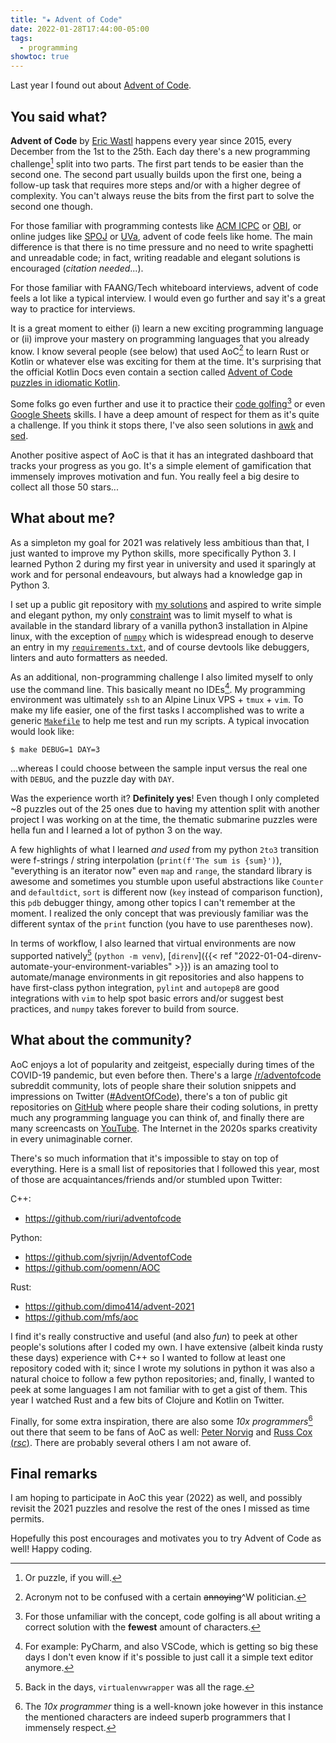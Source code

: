 ```yaml
---
title: "★ Advent of Code"
date: 2022-01-28T17:44:00-05:00
tags:
  - programming
showtoc: true
---
```


Last year I found out about [Advent of Code][aoc].

<!--more-->

## You said what?

**Advent of Code** by [Eric Wastl](http://was.tl/) happens every year since 2015, every December from the 1st to
the 25th. Each day there's a new programming challenge[^1] split into two
parts. The first part tends to be easier than the second one. The second part
usually builds upon the first one, being a follow-up task that requires more
steps and/or with a higher degree of complexity. You can't always reuse the
bits from the first part to solve the second one though.

For those familiar with programming contests like [ACM ICPC][icpc] or [OBI][obi], or online judges like [SPOJ][spoj] or [UVa][uva], advent of code feels like home. The main difference is that there is no time pressure and no need to write spaghetti and unreadable code; in fact, writing readable and elegant solutions is encouraged (_citation needed_...).

For those familiar with FAANG/Tech whiteboard interviews, advent of code feels a lot like a typical interview. I would even go further and say it's a great way to practice for interviews.

It is a great moment to either (i) learn a new exciting programming language or (ii) improve your mastery on programming languages that you already know. I know several people (see below) that used AoC[^2] to learn Rust or Kotlin or whatever else was exciting for them at the time. It's surprising that the official Kotlin Docs even contain a section called [Advent of Code puzzles in idiomatic Kotlin](https://kotlinlang.org/docs/advent-of-code.html).

Some folks go even further and use it to practice their [code golfing](https://codegolf.stackexchange.com/questions/216024/advent-of-code-2020-day-2-part-1)[^3] or even [Google Sheets](https://ryxcommar.com/2021/12/04/advent-of-code-2021-in-google-sheets-first-4-days/) skills. I have a deep amount of respect for them as it's quite a challenge. If you think it stops there, I've also seen solutions in [awk](https://github.com/phillbush/aoc) and [sed](https://twitter.com/_rsc/status/1476683352493207561).

Another positive aspect of AoC is that it has an integrated dashboard that tracks your progress as you go. It's a simple element of gamification that immensely improves motivation and fun. You really feel a big desire to collect all those 50 stars...

## What about me?

As a simpleton my goal for 2021 was relatively less ambitious than that,  I just wanted to improve my Python skills, more specifically Python 3. I learned Python 2 during my first year in university and used it sparingly at work and for personal endeavours, but always had a knowledge gap in Python 3.

I set up a public git repository with [my solutions][myaoc] and aspired to write simple and elegant python, my only [constraint](https://frantic.im/no-constraints-no-fun/) was to limit myself to what is available in the standard library of a vanilla python3 installation in Alpine linux, with the exception of [`numpy`][numpy] which is widespread enough to deserve an entry in my [`requirements.txt`](https://github.com/thiagowfx/adventofcode/blob/master/requirements.txt), and of course devtools like debuggers, linters and auto formatters as needed.

As an additional, non-programming challenge I also limited myself to only use the command line. This basically meant no IDEs[^4]. My programming environment was ultimately `ssh` to an Alpine Linux VPS + `tmux` + `vim`. To make my life easier, one of the first tasks I accomplished was to write a generic [`Makefile`](https://github.com/thiagowfx/adventofcode/blob/master/Makefile) to help me test and run my scripts. A typical invocation would look like:

```shell
$ make DEBUG=1 DAY=3
```

...whereas I could choose between the sample input versus the real one with `DEBUG`, and the puzzle day with `DAY`.

Was the experience worth it? **Definitely yes**! Even though I only completed ~8 puzzles out of the 25 ones due to having my attention split with another project I was working on at the time, the thematic submarine puzzles were hella fun and I learned a lot of python 3 on the way.

A few highlights of what I learned *and used* from my python `2to3` transition were f-strings / string interpolation (`print(f'The sum is {sum}')`), "everything is an iterator now" even `map` and `range`, the standard library is awesome and sometimes you stumble upon useful abstractions like `Counter` and `defaultdict`, `sort` is different now (`key` instead of comparison function), this `pdb` debugger thingy, among other topics I can't remember at the moment. I realized the only concept that was previously familiar was the different syntax of the `print` function (you have to use parentheses now).

In terms of workflow, I also learned that virtual environments are now
supported natively[^5] (`python -m venv`), [`direnv`]({{< ref "2022-01-04-direnv-automate-your-environment-variables" >}}) is an amazing tool to
automate/manage environments in git repositories and also happens to have
first-class python integration, `pylint` and `autopep8` are good integrations
with `vim` to help spot basic errors and/or suggest best practices, and `numpy` takes forever to build from source.

## What about the community?

AoC enjoys a lot of popularity and zeitgeist, especially during times of the COVID-19 pandemic, but even before then. There's a large [/r/adventofcode](https://www.reddit.com/r/adventofcode/) subreddit community, lots of people share their solution snippets and impressions on Twitter ([#AdventOfCode](https://twitter.com/search?q=%23adventofcode&src=typed_query)), there's a ton of public git repositories on [GitHub](https://github.com/search?q=adventofcode) where people share their coding solutions, in pretty much any programming language you can think of, and finally there are many screencasts on [YouTube](https://www.youtube.com/results?search_query=advent+of+code). The Internet in the 2020s sparks creativity in every unimaginable corner.

There's so much information that it's impossible to stay on top of everything. Here is a small list of repositories that I followed this year, most of those are acquaintances/friends and/or stumbled upon Twitter:

C++:
- https://github.com/riuri/adventofcode

Python:
- https://github.com/sjvrijn/AdventofCode
- https://github.com/oomenn/AOC

Rust:
- https://github.com/dimo414/advent-2021
- https://github.com/mfs/aoc

I find it's really constructive and useful (and also _fun_) to peek at other people's solutions after I coded my own. I have extensive (albeit kinda rusty these days) experience with C++ so I wanted to follow at least one repository coded with it; since I wrote my solutions in python it was also a natural choice to follow a few python repositories; and, finally, I wanted to peek at some languages I am not familiar with to get a gist of them. This year I watched Rust and a few bits of Clojure and Kotlin on Twitter.

Finally, for some extra inspiration, there are also some _10x programmers_[^6] out there that seem to be fans of AoC as well: [Peter Norvig](https://github.com/norvig/pytudes) and [Russ Cox (_rsc_)](https://twitter.com/_rsc/status/1466089522718986241). There are probably several others I am not aware of.

## Final remarks

I am hoping to participate in AoC this year (2022) as well, and possibly revisit the 2021 puzzles and resolve the rest of the ones I missed as time permits.

Hopefully this post encourages and motivates you to try Advent of Code as well! Happy coding.


[aoc]: https://adventofcode.com/
[icpc]: https://icpc.global/
[myaoc]: https://github.com/thiagowfx/adventofcode
[numpy]: https://numpy.org/
[obi]: https://olimpiada.ic.unicamp.br/
[spoj]: https://www.spoj.com/
[uva]: https://onlinejudge.org/

[^1]: Or puzzle, if you will.
[^2]: Acronym not to be confused with a certain ~~annoying~~^W politician.
[^3]: For those unfamiliar with the concept, code golfing is all about writing a correct solution with the **fewest** amount of characters.
[^4]: For example: PyCharm, and also VSCode, which is getting so big these days I don't even know if it's possible to just call it a simple text editor anymore.
[^5]: Back in the days, `virtualenvwrapper` was all the rage.
[^6]: The _10x programmer_ thing is a well-known joke however in this instance the mentioned characters are indeed superb programmers that I immensely respect.
